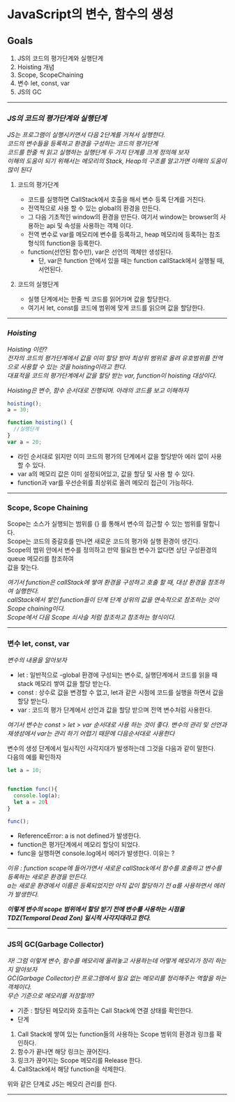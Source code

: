 # JavaScript의 변수, 함수의 생성

## Goals

1. JS의 코드의 평가단계와 실행단계
1. Hoisting 개념
1. Scope, ScopeChaining
1. 변수 let, const, var
1. JS의 GC

---

### _JS의 코드의 평가단계와 실행단계_

_JS는 프로그램이 실행시키면서 다음 2단계를 거쳐서 실행한다._  
_코드의 변수들을 등록하고 환경을 구성하는 코드의 평가단계_  
_코드를 한줄 씩 읽고 실행하는 실행단계 두 가지 단계를 크게 정의해 보자_  
_이해의 도움이 되기 위해서는 메모리의 Stack, Heap의 구조를 알고가면 이해의 도움이 많이 된다_

1. 코드의 평가단계

   - 코드를 실행하면 CallStack에서 호출을 해서 변수 등록 단계를 거친다.
   - 전역적으로 사용 할 수 있는 global의 환경을 만든다.
   - 그 다음 기초적인 window의 환경을 만든다. 여기서 window는 browser의 사용하는 api 및 속성을 사용하는 객체 이다.
   - 전역 변수로 var를 메모리에 변수를 등록하고, heap 메모리에 등록하는 참조 형식의 function을 등록한다.
   - function(선언된 함수만), var은 선언의 객체만 생성된다.
     - 단, var은 function 안에서 있을 때는 function callStack에서 실행될 때, 서언된다.

1. 코드의 실행단계
   - 실행 단계에서는 한줄 씩 코드를 읽어가며 값을 할당한다.
   - 여기서 let, const를 코드에 범위에 맞게 코드를 읽으며 값을 할당한다.

---

### _Hoisting_

_Hoisting 이란?_  
_전자의 코드의 평가단계에서 값을 이미 할당 받아 최상위 범위로 올려 유호범위를 전역으로 사용할 수 있는 것을 hoisting이라고 한다._  
_대표적을 코드의 평가단계에서 값을 할당 받는 var, function이 hoisting 대상이다._

_Hoisting은 변수, 함수 순서대로 진행되며. 아래의 코드를 보고 이해하자_

```js
hoisting();
a = 30;

function hoisting() {
  //실행단계
}
var a = 20;
```

- 라인 순서대로 읽지만 이미 코드의 평가의 단계에서 값을 할당받아 에러 없이 사용할 수 있다.
- var a의 메모리 값은 이미 설정되어있고, 값을 할당 및 사용 할 수 있다.
- function과 var를 우선순위를 최상위로 올려 메모리 접근이 가능하다.

---

### Scope, Scope Chaining

Scope는 소스가 실행되는 범위를 {} 를 통해서 변수의 접근할 수 있는 범위를 말합니다.  
Scope는 코드의 중갈호를 만나면 새로운 코드의 평가와 실행 환경이 생긴다.  
Scope의 범위 안에서 변수를 정의하고 만약 필요한 변수가 없다면 상단 구성환경의 queue 메모리를 참조하여  
값을 찾는다.

_여기서 function은 callStack에 쌓여 환경을 구성하고 호출 할 때, 대상 환경을 참조하여 실행한다._  
_callStack에서 쌓인 function들이 단계 단계 상위의 값을 연속적으로 참조하는 것이 Scope chaining이다._  
_Scope에서 다음 Scope 쇠사슬 처럼 참조하고 참조하는 형식이다._

---

### 변수 let, const, var

_변수의 내용을 알아보자_

- let : 일반적으로 -global 환경에 구성되는 변수로, 실행단계에서 코드를 읽을 때 stack 메모리 쌓여 값을 할당 받는다.
- const : 상수로 값을 변경할 수 없고, let과 같은 시점에 코드를 실행을 하면서 값을 할당 받는다.
- var : 코드의 평가 단계에서 선언과 값을 할당 받으며 전역 변수처럼 사용한다.

_여기서 변수는 const > let > var 순서대로 사용 하는 것이 좋다. 변수의 관리 및 선언과 재생성에서 var는 관리 하기 어렵기 때문에 다음순서대로 사용한다_

변수의 생성 단계에서 일시직인 사각지대가 발생하는데 그것을 다음과 같이 말한다.  
다음의 예를 확인하자

```js
let a = 10;


function func(){
  console.log(a);
  let a = 20l
}

func();

```

- ReferenceError: a is not defined가 발생한다.
- function은 평가단계에서 메모리 할당이 되었다.
- func을 실행하면 console.log에서 에러가 발생한다. 이유는 ?

_이유 : function scope에 들어가면서 새로운 callStack에서 함수를 호출하고 변수를 등록하는 새로운 환경을 만든다._  
 _a는 새로운 환경에서 이름은 등록되었지만 아직 값이 할당하기 전 a를 사용하면서 에러가 발생한다._

_**이렇게 변수의 scope 범위에서 할당 받기 전에 변수를 사용하는 시점을 TDZ(Temporal Dead Zon) 일시적 사각지대라고 한다.**_

---

### JS의 GC(Garbage Collector)

_자! 그럼 이렇게 변수, 함수를 메모리에 올려놓고 사용하는데 어떻게 메모리가 정리 하는지 알아보자_  
_GC(Garbage Collector)란 프로그램에서 필요 없는 메모리를 정리해주는 역할을 하는 객체이다._  
_무슨 기준으로 메모리를 저장할까?_

- 기준 : 할당된 메모리와 호출하는 Call Stack에 연결 상태를 확인한다.
- 단계

1. Call Stack에 쌓여 있는 function들의 사용하는 Scope 범위의 환경과 링크를 확인하다.
1. 함수가 끝나면 해당 링크는 끊어진다.
1. 링크가 끊어지는 Scope 메모리를 Release 한다.
1. CallStack에서 해당 function을 삭제한다.

위와 같은 단계로 JS는 메모리 관리를 한다.

---
